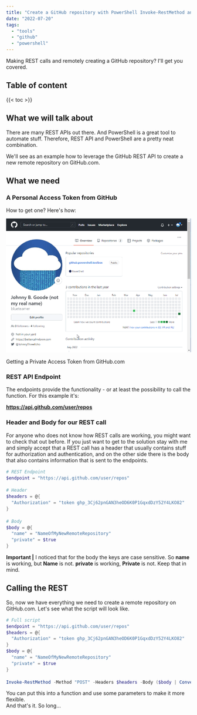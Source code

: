 ```yaml
---
title: "Create a GitHub repository with PowerShell Invoke-RestMethod and GitHub API"
date: "2022-07-20"
tags: 
  - "tools"
  - "github"
  - "powershell"
---
```


Making REST calls and remotely creating a GitHub repository? I'll get you covered.

<!--more-->
## Table of content 
{{< toc >}}

## What we will talk about

There are many REST APIs out there. And PowerShell is a great tool to automate stuff. Therefore, REST API and PowerShell are a pretty neat combination.

We'll see as an example how to leverage the GitHub REST API to create a new remote repository on GitHub.com.

## What we need

### A Personal Access Token from GitHub

How to get one? Here's how:

![](images/2022-07-15.Default.03.gif)

Getting a Private Access Token from GitHub.com

### REST API Endpoint

The endpoints provide the functionality - or at least the possibility to call the function. For this example it's:

**https://api.github.com/user/repos**

### Header and Body for our REST call

For anyone who does not know how REST calls are working, you might want to check that out before. If you just want to get to the solution stay with me and simply accept that a REST call has a header that usually contains stuff for authorization and authentication, and on the other side there is the body that also contains information that is sent to the endpoints.

```powershell
# REST Endpoint 
$endpoint = "https://api.github.com/user/repos"

# Header 
$headers = @{
  "Authorization" = "token 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"
}

# Body 
$body = @{
  "name" = "NameOfMyNewRemoteRepository"
  "private" = $true
}
```

**Important |** I noticed that for the body the keys are case sensitive. So **name** is working, but **Name** is not. **private** is working, **Private** is not. Keep that in mind.

## Calling the REST

So, now we have everything we need to create a remote repository on GitHub.com. Let's see what the script will look like.

```powershell
# Full script 
$endpoint = "https://api.github.com/user/repos" 
$headers = @{
  "Authorization" = "token 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"
}
$body = @{
  "name" = "NameOfMyNewRemoteRepository"
  "private" = $true
}

Invoke-RestMethod -Method "POST" -Headers $headers -Body ($body | ConvertTo-Json) -Uri $endpoint
```

You can put this into a function and use some parameters to make it more flexible.  
And that's it. So long...
